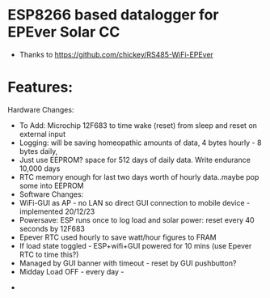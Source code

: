 # ESP8266 based datalogger for EPEver Solar CC
- Thanks to https://github.com/chickey/RS485-WiFi-EPEver


# Features:
Hardware Changes:
 *    To Add: Microchip 12F683 to time wake (reset) from sleep and reset on external input
 *    Logging: will be saving homeopathic amounts of data, 4 bytes hourly  - 8 bytes daily,  
 *    Just use EEPROM? space for 512 days of daily data. Write endurance 10,000 days
 *    RTC memory enough for last two days worth of hourly data..maybe pop some into EEPROM
 *    Software Changes:
 *    WiFi-GUI as AP - no LAN so direct GUI connection to mobile device - implemented 20/12/23
 *    Powersave: ESP runs once to log load and solar power: reset every 40 seconds by 12F683
 *    Epever RTC used hourly to save watt/hour figures to FRAM
 *    If load state toggled - ESP+wifi+GUI powered for 10 mins (use Epever RTC to time this?)
 *    Managed by GUI banner with timeout - reset by GUI pushbutton?
 *    Midday Load OFF - every day - 
-

